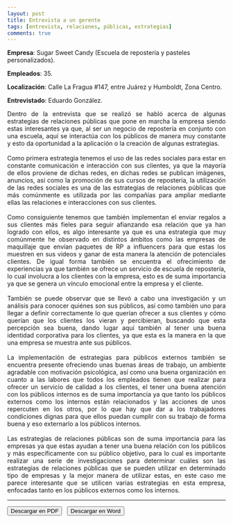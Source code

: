```yaml
---
layout: post
title: Entrevista a un gerente
tags: [entrevista, relaciones, públicas, estrategias]
comments: true
---
```


**Empresa**: Sugar Sweet Candy (Escuela de repostería y pasteles personalizados).

**Empleados**: 35.

**Localización**: Calle La Fragua #147, entre Juárez y Humboldt, Zona Centro.

**Entrevistado**: Eduardo González.

<div style="text-align:justify">
Dentro de la entrevista que se realizó se habló acerca de algunas estrategias de relaciones públicas que pone en marcha la empresa siendo estas interesantes ya que, al ser un negocio de repostería en conjunto con una escuela, aquí se interactúa con los públicos de manera muy constante y esto da oportunidad a la aplicación o la creación de algunas estrategias.<br><br>
Como primera estrategia tenemos el uso de las redes sociales para estar en constante comunicación e interacción con sus clientes, ya que la mayoría de ellos proviene de dichas redes, en dichas redes se publican imágenes, anuncios, así como la promoción de sus cursos de repostería, la utilización de las redes sociales es una de las estrategias de relaciones públicas que más comúnmente es utilizada por las compañías para ampliar mediante ellas las relaciones e interacciones con sus clientes.<br><br>
Como consiguiente tenemos que también implementan el enviar regalos a sus clientes más fieles para seguir afianzando esa relación que ya han logrado con ellos, es algo interesante ya que es una estrategia que muy comúnmente he observado en distintos ámbitos como las empresas de maquillaje que envían paquetes de RP a influencers para que estas los muestren en sus videos y ganar de esta manera la atención de potenciales clientes. De igual forma también se encuentra el ofrecimiento de experiencias ya que también se ofrece un servicio de escuela de repostería, lo cual involucra a los clientes con la empresa, esto es de suma importancia ya que se genera un vínculo emocional entre la empresa y el cliente.<br><br>
También se puede observar que se llevó a cabo una investigación y un análisis para conocer quiénes son sus públicos, así como también uno para llegar a definir correctamente lo que querían ofrecer a sus clientes y cómo querían que los clientes los vieran y percibieran, buscando que esta percepción sea buena, dando lugar aquí también al tener una buena identidad corporativa para los clientes, ya que esta es la manera en la que una empresa se muestra ante sus públicos.<br><br>
La implementación de estrategias para públicos externos también se encuentra presente ofreciendo unas buenas áreas de trabajo, un ambiente agradable con motivación psicológica, así como una buena organización en cuanto a las labores que todos los empleados tienen que realizar para ofrecer un servicio de calidad a los clientes, el tener una buena atención con los públicos internos es de suma importancia ya que tanto los públicos externos como los internos están relacionados y las acciones de unos repercuten en los otros, por lo que hay que dar a los trabajadores condiciones dignas para que ellos puedan cumplir con su trabajo de forma buena y eso externarlo a los públicos internos.<br><br>
Las estrategias de relaciones públicas son de suma importancia para las empresas ya que estas ayudan a tener una buena relación con los públicos y más específicamente con su público objetivo, para lo cual es importante realizar una serie de investigaciones para determinar cuáles son las estrategias de relaciones públicas que se pueden utilizar en determinado tipo de empresas y la mejor manera de utilizar estas, en este caso me parece interesante que se utilicen varias estrategias en esta empresa, enfocadas tanto en los públicos externos como los internos.
</div>


--------------------------------

<button name="PDF" class="btn-adn"> <a style="text-decoration:none; color: inherit" href="https://katherig.github.io/files/Entrevista-a-un-gerente.pdf">Descargar en PDF</a> </button> &nbsp; <button name="Word" class="btn-adn"> <a style="text-decoration:none; color: inherit" href="https://katherig.github.io/files/Entrevista-a-un-gerente.docx">Descargar en Word</a> </button>



